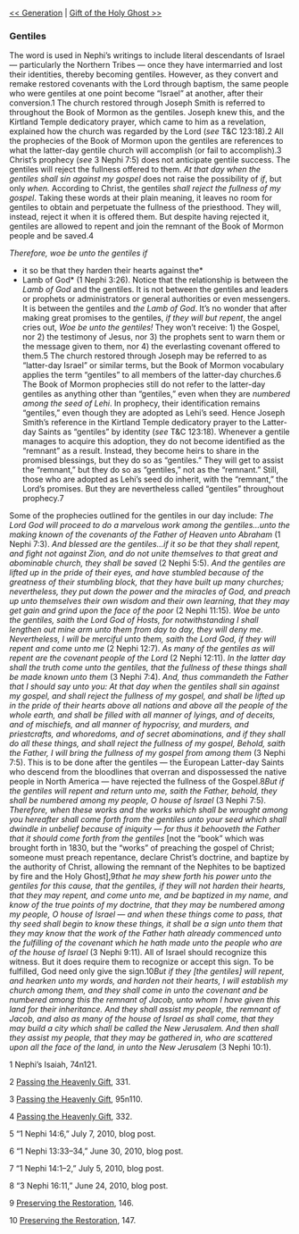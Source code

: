 [<< Generation](Generation)  |  [Gift of the Holy Ghost >>](Gift%20of%20the%20Holy%20Ghost)

### Gentiles
The word is used in Nephi’s writings to include literal descendants of Israel — particularly the Northern Tribes — once they have intermarried and lost their identities, thereby becoming gentiles. However, as they convert and remake restored covenants with the Lord through baptism, the same people who were gentiles at one point become “Israel” at another, after their conversion.1 The church restored through Joseph Smith is referred to throughout the Book of Mormon as the gentiles. Joseph knew this, and the Kirtland Temple dedicatory prayer, which came to him as a revelation, explained how the church was regarded by the Lord (*see* T&C 123:18).2 All the prophecies of the Book of Mormon upon the gentiles are references to what the latter-day gentile church will accomplish (or fail to accomplish).3 Christ’s prophecy (*see* 3 Nephi 7:5) does not anticipate gentile success. The gentiles will reject the fullness offered to them. *At that day when the gentiles shall sin against my gospel* does not raise the possibility of *if*, but only *when.* According to Christ, the gentiles *shall reject the fullness of my gospel*. Taking these words at their plain meaning, it leaves no room for gentiles to obtain and perpetuate the fullness of the priesthood. They will, instead, reject it when it is offered them. But despite having rejected it, gentiles are allowed to repent and join the remnant of the Book of Mormon people and be saved.4


*Therefore, woe be unto the gentiles if*
* it so be that they harden their hearts against the*
* Lamb of God* (1 Nephi 3:26). Notice that the relationship is between the *Lamb of God* and the gentiles. It is not between the gentiles and leaders or prophets or administrators or general authorities or even messengers. It is between the gentiles and *the Lamb of God*. It’s no wonder that after making great promises to the gentiles, *if they will but repent*, the angel cries out, *Woe be unto the gentiles!* They won’t receive: 1) the Gospel, nor 2) the testimony of Jesus, nor 3) the prophets sent to warn them or the message given to them, nor 4) the everlasting covenant offered to them.5 The church restored through Joseph may be referred to as “latter-day Israel” or similar terms, but the Book of Mormon vocabulary applies the term “gentiles” to all members of the latter-day churches.6 The Book of Mormon prophecies still do not refer to the latter-day gentiles as anything other than “gentiles,” even when they are *numbered among the seed of Lehi*. In prophecy, their identification remains “gentiles,” even though they are adopted as Lehi’s seed. Hence Joseph Smith’s reference in the Kirtland Temple dedicatory prayer to the Latter-day Saints as “gentiles” by identity (*see* T&C 123:18). Whenever a gentile manages to acquire this adoption, they do not become identified as the “remnant” as a result. Instead, they become heirs to share in the promised blessings, but they do so as “gentiles.” They will get to assist the “remnant,” but they do so as “gentiles,” not as the “remnant.” Still, those who are adopted as Lehi’s seed do inherit, with the “remnant,” the Lord’s promises. But they are nevertheless called “gentiles” throughout prophecy.7

Some of the prophecies outlined for the gentiles in our day include: *The Lord God will proceed to do a marvelous work among the gentiles…unto the making known of the covenants of the Father of Heaven unto Abraham* (1 Nephi 7:3). *And blessed are the gentiles…if it so be that they shall repent, and fight not against Zion, and do not unite themselves to that great and abominable church, they shall be saved* (2 Nephi 5:5). *And the gentiles are lifted up in the pride of their eyes, and have stumbled because of the greatness of their stumbling block, that they have built up many churches; nevertheless, they put down the power and the miracles of God, and preach up unto themselves their own wisdom and their own learning, that they may get gain and grind upon the face of the poor* (2 Nephi 11:15). *Woe be unto the gentiles, saith the Lord God of Hosts, for notwithstanding I shall lengthen out mine arm unto them from day to day, they will deny me. Nevertheless, I will be merciful unto them, saith the Lord God, if they will repent and come unto me* (2 Nephi 12:7). *As many of the gentiles as will repent are the covenant people of the Lord* (2 Nephi 12:11). *In the latter day shall the truth come unto the gentiles, that the fullness of these things shall be made known unto them* (3 Nephi 7:4). *And, thus commandeth the Father that I should say unto you: At that day when the gentiles shall sin against my gospel, and shall reject the fullness of my gospel, and shall be lifted up in the pride of their hearts above all nations and above all the people of the whole earth, and shall be filled with all manner of lyings, and of deceits, and of mischiefs, and all manner of hypocrisy, and murders, and priestcrafts, and whoredoms, and of secret abominations, and if they shall do all these things, and shall reject the fullness of my gospel, Behold, saith the Father, I will bring the fullness of my gospel from among them* (3 Nephi 7:5). This is to be done after the gentiles — the European Latter-day Saints who descend from the bloodlines that overran and dispossessed the native people in North America — have rejected the fullness of the Gospel.8*But if the gentiles will repent and return unto me, saith the Father, behold, they shall be numbered among my people, O house of Israel* (3 Nephi 7:5). *Therefore, when these works and the works which shall be wrought among you hereafter shall come forth from the gentiles unto your seed which shall dwindle in unbelief because of iniquity — for thus it behooveth the Father that it should come forth from the gentiles* [not the “book” which was brought forth in 1830, but the “works” of preaching the gospel of Christ; someone must preach repentance, declare Christ’s doctrine, and baptize by the authority of Christ, allowing the remnant of the Nephites to be baptized by fire and the Holy Ghost],9*that he may shew forth his power unto the gentiles for this cause, that the gentiles, if they will not harden their hearts, that they may repent, and come unto me, and be baptized in my name, and know of the true points of my doctrine, that they may be numbered among my people, O house of Israel — and when these things come to pass, that thy seed shall begin to know these things, it shall be a sign unto them that they may know that the work of the Father hath already commenced unto the fulfilling of the covenant which he hath made unto the people who are of the house of Israel* (3 Nephi 9:11). All of Israel should recognize this witness. But it does require them to recognize or accept this sign. To be fulfilled, God need only give the sign.10*But if they [the gentiles] will repent, and hearken unto my words, and harden not their hearts, I will establish my church among them, and they shall come in unto the covenant and be numbered among this the remnant of Jacob, unto whom I have given this land for their inheritance. And they shall assist my people, the remnant of Jacob, and also as many of the house of Israel as shall come, that they may build a city which shall be called the New Jerusalem. And then shall they assist my people, that they may be gathered in, who are scattered upon all the face of the land, in unto the New Jerusalem* (3 Nephi 10:1).



1 Nephi’s Isaiah, 74n121.


2
[Passing the Heavenly Gift](#), 331.


3
[Passing the Heavenly Gift](#), 95n110.


4
[Passing the Heavenly Gift](#), 332.


5 “1 Nephi 14:6,” July 7, 2010, blog post.


6 “1 Nephi 13:33–34,” June 30, 2010, blog post.


7 “1 Nephi 14:1–2,” July 5, 2010, blog post.


8 “3 Nephi 16:11,” June 24, 2010, blog post.


9
[Preserving the Restoration](#), 146.


10
[Preserving the Restoration](#), 147.